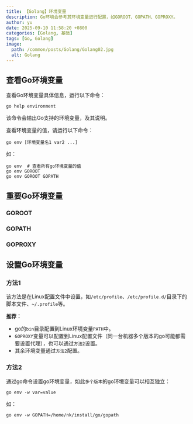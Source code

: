 ```yaml
---
title: 【Golang】环境变量
description: Go环境会参考其环境变量进行配置，如GOROOT、GOPATH、GOPROXY。
author: yu
date: 2025-09-10 11:58:20 +0800
categories: [Golang, 基础]
tags: [Go, Golang]
image:
  path: /common/posts/Golang/Golang02.jpg
  alt: Golang
---
```


## 查看Go环境变量

查看Go环境变量具体信息，运行以下命令：
```shell
go help environment
```
该命令会输出Go支持的环境变量，及其说明。

查看环境变量的值，请运行以下命令：
```shell
go env [环境变量名1 var2 ...]
```
如：
```shell
go env  # 查看所有go环境变量的值
go env GOROOT
go env GOROOT GOPATH
```

## 重要Go环境变量

### GOROOT

### GOPATH

### GOPROXY


## 设置Go环境变量

### 方法1

该方法是在Linux配置文件中设置，如`/etc/profile`、`/etc/profile.d/`目录下的脚本文件、`~/.profile`等。

**推荐：**
- go的`bin`目录配置到Linux环境变量`PATH`中。
- `GOPROXY`变量可以配置到Linux配置文件（同一台机器多个版本的go可能都需要设置代理），也可以通过`方法2`设置。
- 其余环境变量通过`方法2`配置。

### 方法2

通过go命令设置go环境变量，如此`多个版本`的go环境变量可以相互独立：
```shell
go env -w var=value
```
如：
```shell
go env -w GOPATH=/home/nk/install/go/gopath
```

